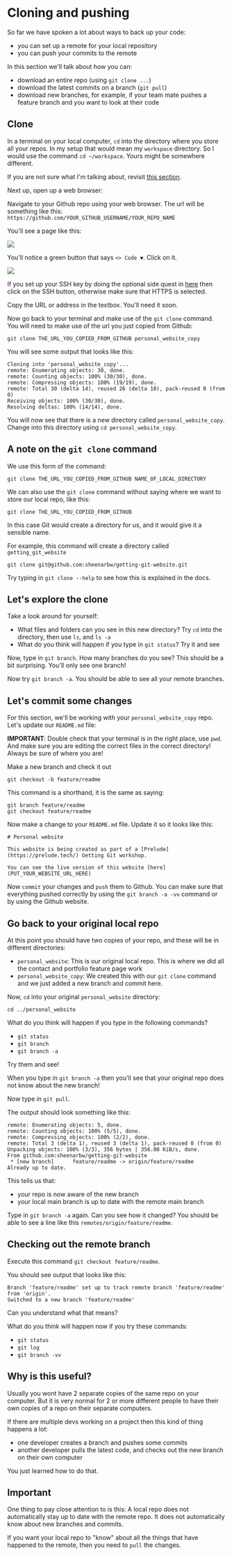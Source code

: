 # Cloning and pushing

So far we have spoken a lot about ways to back up your code:

- you can set up a remote for your local repository
- you can push your commits to the remote 

In this section we'll talk about how you can:

- download an entire repo (using `git clone ...`)
- download the latest commits on a branch  (`git pull`)
- download new branches, for example, if your team mate pushes a feature branch and you want to look at their code

## Clone 

In a terminal on your local computer, `cd` into the directory where you store all your repos. In my setup that would mean my `workspace` directory. So I would use the command `cd ~/workspace`. Yours might be somewhere different.

If you are not sure what I'm talking about, revisit [this section](./06-first-repo.md).

Next up, open up a web browser:

Navigate to your Github repo using your web browser. The url will be something like this: `https://github.com/YOUR_GITHUB_USERNAME/YOUR_REPO_NAME`

You'll see a page like this:

![](./images/github-nav-to-repo.png)

You'll notice a green button that says `<> Code ▼`. Click on it.

![](./images/github-code-dropdown.png)

If you set up your SSH key by doing the optional side quest in [here](./08-github.md) then click on the SSH button, otherwise make sure that HTTPS is selected.

Copy the URL or address in the textbox. You'll need it soon.

Now go back to your terminal and make use of the `git clone` command. You will need to make use of the url you just copied from Github:

```
git clone THE_URL_YOU_COPIED_FROM_GITHUB personal_website_copy
```

You will see some output that looks like this:

```
Cloning into 'personal_website_copy'...
remote: Enumerating objects: 30, done.
remote: Counting objects: 100% (30/30), done.
remote: Compressing objects: 100% (19/19), done.
remote: Total 30 (delta 14), reused 26 (delta 10), pack-reused 0 (from 0)
Receiving objects: 100% (30/30), done.
Resolving deltas: 100% (14/14), done.
```

You will now see that there is a new directory called `personal_website_copy`. Change into this directory using `cd personal_website_copy`.

## A note on the `git clone` command

We use this form of the command:

```
git clone THE_URL_YOU_COPIED_FROM_GITHUB NAME_OF_LOCAL_DIRECTORY
```

We can also use the `git clone`  command without saying where we want to store our local repo, like this:

```
git clone THE_URL_YOU_COPIED_FROM_GITHUB
```

In this case Git would create a directory for us, and it would give it a sensible name. 

For example, this command will create a directory called `getting_git_website`

```
git clone git@github.com:sheenarbw/getting-git-website.git
```

Try typing in `git clone --help` to see how this is explained in the docs.

## Let's explore the clone

Take a look around for yourself:

- What files and folders can you see in this new directory? Try `cd` into the directory, then use `ls`, and `ls -a`
- What do you think will happen if you type in `git status`? Try it and see 

Now, type in `git branch`. How many branches do you see? This should be a bit surprising. You'll only see one branch! 

Now try `git branch -a`. You should be able to see all your remote branches.

## Let's commit some changes

For this section, we'll be working with your `personal_website_copy` repo. Let's update our `README.md` file:

**IMPORTANT**: Double check that your terminal is in the right place, use `pwd`. And make sure you are editing the correct files in the correct directory! Always be sure of where you are!

Make a new branch and check it out

```
git checkout -b feature/readme
```

This command is a shorthand, it is the same as saying:

```
git branch feature/readme
git checkout feature/readme
```

Now make a change to your `README.md` file. Update it so it looks like this:

```
# Personal website 

This website is being created as part of a [Prelude](https://prelude.tech/) Getting Git workshop.

You can see the live version of this website [here](PUT_YOUR_WEBSITE_URL_HERE)
```

Now `commit` your changes and `push` them to Github. You can make sure that everything pushed correctly by using the `git branch -a -vv` command or by using the Github website.

## Go back to your original local repo 

At this point you should have two copies of your repo, and these will be in different directories:

- `personal_website`: This is our original local repo. This is where we did all the contact and portfolio feature page work
- `personal_website_copy`: We created this with our `git clone` command and we just added a new branch and commit here. 

Now, `cd` into your original `personal_website` directory: 

```
cd ../personal_website
```

What do you think will happen if you type in the following commands? 

- `git status`
- `git branch`
- `git branch -a`

Try them and see!

When you type in `git branch -a` then you'll see that your original repo does not know about the new branch!

Now type in `git pull`.

The output should look something like this:

```
remote: Enumerating objects: 5, done.
remote: Counting objects: 100% (5/5), done.
remote: Compressing objects: 100% (2/2), done.
remote: Total 3 (delta 1), reused 3 (delta 1), pack-reused 0 (from 0)
Unpacking objects: 100% (3/3), 356 bytes | 356.00 KiB/s, done.
From github.com:sheenarbw/getting-git-website
 * [new branch]      feature/readme -> origin/feature/readme
Already up to date.
```

This tells us that:

- your repo is now aware of the new branch 
- your local main branch is up to date with the remote main branch

Type in `git branch -a` again. Can you see how it changed? You should be able to see a line like this `remotes/origin/feature/readme`.

## Checking out the remote branch 

Execute this command `git checkout feature/readme`. 

You should see output that looks like this: 

```
Branch 'feature/readme' set up to track remote branch 'feature/readme' from 'origin'.
Switched to a new branch 'feature/readme'
```

Can you understand what that means?

What do you think will happen now if you try these commands:

- `git status`
- `git log`
- `git branch -vv`

## Why is this useful?

Usually you wont have 2 separate copies of the same repo on your computer. But it is very normal for 2 or more different people to have their own copies of a repo on their separate computers.

If there are multiple devs working on a project then this kind of thing happens a lot:

- one developer creates a branch and pushes some commits
- another developer pulls the latest code, and checks out the new branch on their own computer

You just learned how to do that.

## Important 

One thing to pay close attention to is this: A local repo does not automatically stay up to date with the remote repo. It does not automatically know about new branches and commits.

If you want your local repo to "know" about all the things that have happened to the remote, then you need to `pull` the changes.





